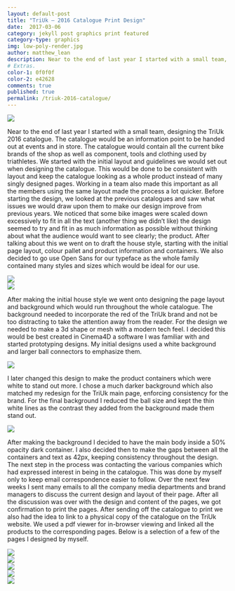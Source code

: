 ```yaml
---
layout: default-post
title: "TriUk – 2016 Catalogue Print Design"
date:  2017-03-06
category: jekyll post graphics print featured
category-type: graphics
img: low-poly-render.jpg
author: matthew_lean
description: Near to the end of last year I started with a small team, designing the TriUk 2016 catalogue. The catalogue would be an information point to be handed out at events and in store.
# Extras.
color-1: 0f0f0f
color-2: e42628
comments: true
published: true
permalink: /triuk-2016-catalogue/
---
```


<div href="#" data-featherlight="{{ site.url }}/assets/site-post/20170306-triuk-2016-catalogue-thumb.jpg" class="img" alt="triuk 2016 catalogue banner"><img src="{{ site.url }}/assets/site-post/20170306-triuk-2016-catalogue-thumb.jpg"></div>

Near to the end of last year I started with a small team, designing the TriUk 2016 catalogue. The catalogue would be an information point to be handed out at events and in store. The catalogue would contain all the current bike brands of the shop as well as component, tools and clothing used by triathletes.
We started with the initial layout and guidelines we would set out when designing the catalogue. This would be done to be consistent with layout and keep the catalogue looking as a whole product instead of many singly designed pages. Working in a team also made this important as all the members using the same layout made the process a lot quicker.
Before starting the design, we looked at the previous catalogues and saw what issues we would draw upon them to make our design improve from previous years. We noticed that some bike images were scaled down excessively to fit in all the text (another thing we didn’t like) the design seemed to try and fit in as much information as possible without thinking about what the audience would want to see clearly; the product.
After talking about this we went on to draft the house style, starting with the initial page layout, colour pallet and product information and containers. We also decided to go use Open Sans for our typeface as the whole family contained many styles and sizes which would be ideal for our use.

<div href="#" data-featherlight="{{ site.url }}/assets/site-post/triukcataloguehousestyle1.jpg" class="img" alt="triuk catalogue draft layout"><img src="{{ site.url }}/assets/site-post/triukcataloguehousestyle1.jpg"></div>

<div href="#" data-featherlight="{{ site.url }}/assets/site-post/triukcataloguedraftlayout.jpg" class="img" alt="triuk catalogue draft layout"><img src="{{ site.url }}/assets/site-post/triukcataloguedraftlayout.jpg"></div>

After making the initial house style we went onto designing the page layout and background which would run throughout the whole catalogue.
The background needed to incorporate the red of the TriUk brand and not be too distracting to take the attention away from the reader. For the design we needed to make a 3d shape or mesh with a modern tech feel. I decided this would be best created in Cinema4D a software I was familiar with and started prototyping designs. My initial designs used a white background and larger ball connectors to emphasize them.

<div href="#" data-featherlight="{{ site.url }}/assets/site-post/triukc_atalogue_render_1.jpg" class="img" alt="triuk catalogue render light"><img src="{{ site.url }}/assets/site-post/triukc_atalogue_render_1.jpg"></div>

I later changed this design to make the product containers which were white to stand out more. I chose a much darker background which also matched my redesign for the TriUk main page, enforcing consistency for the brand. For the final background I reduced the ball size and kept the thin white lines as the contrast they added from the background made them stand out.

<div href="#" data-featherlight="{{ site.url }}/assets/site-post/triuk_catalogue_render_2.jpg" class="img" alt="triuk catalogue render dark"><img src="{{ site.url }}/assets/site-post/triuk_catalogue_render_2.jpg"></div>

After making the background I decided to have the main body inside a 50% opacity dark container. I also decided then to make the gaps between all the containers and text as 42px, keeping consistency throughout the design.
The next step in the process was contacting the various companies which had expressed interest in being in the catalogue. This was done by myself only to keep email correspondence easier to follow.
Over the next few weeks I sent many emails to all the company media departments and brand managers to discuss the current design and layout of their page. After all the discussion was over with the design and content of the pages, we got confirmation to print the pages.
After sending off the catalogue to print we also had the idea to link to a physical copy of the catalogue on the TriUk website. We used a pdf viewer for in-browser viewing and linked all the products to the corresponding pages.
Below is a selection of a few of the pages I designed by myself.

<div href="#" data-featherlight="{{ site.url }}/assets/site-post/triuk_catalogue_page_52.jpg"><img src="{{ site.url }}/assets/site-post/triuk_catalogue_page_52.jpg"></div>

<div href="#" data-featherlight="{{ site.url }}/assets/site-post/triuk_catalogue_page_53.jpg" class="img" alt="triuk catalogue render dark"><img src="{{ site.url }}/assets/site-post/triuk_catalogue_page_53.jpg"></div>

<div href="#" data-featherlight="{{ site.url }}/assets/site-post/triuk_catalogue_page_50.jpg" class="img" alt="triuk catalogue render dark"><img src="{{ site.url }}/assets/site-post/triuk_catalogue_page_50.jpg"></div>

<div href="#" data-featherlight="{{ site.url }}/assets/site-post/triuk_catalogue_page_47.jpg" class="img" alt="triuk catalogue render dark"><img src="{{ site.url }}/assets/site-post/triuk_catalogue_page_47.jpg"></div>

<div href="#" data-featherlight="{{ site.url }}/assets/site-post/triuk_catalogue_page_40.jpg" class="img" alt="triuk catalogue render dark"><img src="{{ site.url }}/assets/site-post/triuk_catalogue_page_40.jpg"></div>
